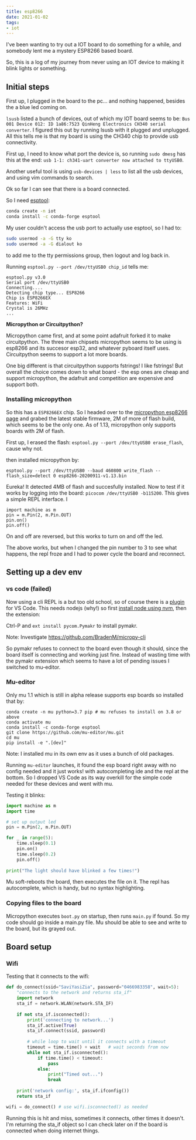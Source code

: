 ```yaml
---
title: esp8266
date: 2021-01-02
tags:
- iot
---
```


I've been wanting to try out a IOT board to do something for a while, and somebody lent me a mystery ESP8266 based board.

So, this is a log of my journey from never using an IOT device to making it blink lights or something.

## Initial steps

First up, I plugged in the board to the pc... and nothing happened, besides the a blue led coming on. 

`lsusb` listed a bunch of devices, out of which my IOT board seems to be: `Bus 001 Device 012: ID 1a86:7523 QinHeng Electronics CH340 serial converter`. I figured this out by running lsusb with it plugged and unplugged. All this tells me is that my board is using the CH340 chip to provide usb connectivity.

First up, I need to know what port the device is, so running `sudo dmesg` has this at the end: `usb 1-1: ch341-uart converter now attached to ttyUSB0`. 

Another useful tool is using `usb-devices | less` to list all the usb devices, and using vim commands to search.

Ok so far I can see that there is a board connected. 

So I need [esptool](https://github.com/espressif/esptool):

```bash
conda create -n iot
conda install -c conda-forge esptool 
```

My user couldn't access the usb port to actually use esptool, so I had to: 

```bash
sudo usermod -a -G tty ko
sudo usermod -a -G dialout ko

```

to add me to the tty permissions group, then logout and log back in.

Running `esptool.py --port /dev/ttyUSB0 chip_id` tells me:

```
esptool.py v3.0
Serial port /dev/ttyUSB0
Connecting....
Detecting chip type... ESP8266
Chip is ESP8266EX
Features: WiFi
Crystal is 26MHz
...
```

**Micropython or Circuitpython?**

Micropython came first, and at some point adafruit forked it to make circuitpython. The three main chipsets micropython seems to be using is esp8266 and its succesor esp32, and whatever pyboard itself uses. Circuitpython seems to support a lot more boards. 

One big different is that circuitpython supports fstrings! I like fstrings! But overall the choice comes down to what board - the esp ones are cheap and support micropython, the adafruit and competition are expensive and support both.

### Installing micropython

So this has a `ESP8266EX` chip. So I headed over to the [micropython esp8266 page](http://micropython.org/download/esp8266/) and grabed the latest stable firmware, 2M of more of flash build, which seems to be the only one. As of 1.13, micropython only supports boards with 2M of flash. 

First up, I erased the flash: `esptool.py --port /dev/ttyUSB0 erase_flash`, cause why not.

then installed micropython by:

`esptool.py --port /dev/ttyUSB0 --baud 460800 write_flash --flash_size=detect 0 esp8266-20200911-v1.13.bin`

Eureka! It detected 4MB of flash and succesfully installed. Now to test if it works by logging into the board: `picocom /dev/ttyUSB0 -b115200`. This gives a simple REPL interface. I 

```
import machine as m
pin = m.Pin(2, m.Pin.OUT)
pin.on()
pin.off()
```

On and off are reversed, but this works to turn on and off the led. 

The above works, but when I changed the pin number to 3 to see what happens, the repl froze and I had to power cycle the board and reconnect.

## Setting up a dev env

### vs code (failed)

Now using a cli REPL is a but too old school, so of course there is a [plugin](https://docs.pycom.io/pymakr/installation/vscode.html) for VS Code. This needs nodejs (why!) so first [install node using nvm](https://github.com/nvm-sh/nvm#installing-and-updating), then the extension:

Ctrl-P and `ext install pycom.Pymakr` to install pymakr.

Note: Investigate https://github.com/BradenM/micropy-cli

So pymakr refuses to connect to the board even though it should, since the board itself is connecting and working just fine. Instead of wasting time with the pymakr extension which seems to have a lot of pending issues I switched to mu-editor. 

### Mu-editor

Only mu 1.1 which is still in alpha release supports esp boards so installed that by:

```
conda create -n mu python=3.7 pip # mu refuses to install on 3.8 or above
conda activate mu
conda install -c conda-forge esptool
git clone https://github.com/mu-editor/mu.git
cd mu
pip install -e ".[dev]"
```

Note: I installed mu in its own env as it uses a bunch of old packages.

Running `mu-editor` launches, it found the esp board right away with no config needed and it just works! with autocompleting ide and the repl at the bottom. So I dropped VS Code as its way overkill for the simple code needed for these devices and went with mu.

Testing it blinks:

```python
import machine as m
import time

# set up output led
pin = m.Pin(2, m.Pin.OUT)

for _ in range(5):
    time.sleep(0.1)
    pin.on()
    time.sleep(0.2)
    pin.off()
    
print("The light should have blinked a few times!")
```

Mu soft-reboots the board, then executes the file on it. The repl has autocomplete, which is handy, but no syntax highlighting.

### Copying files to the board

Micropython executes `boot.py` on startup, then runs `main.py` if found. So my code should go inside a main.py file. Mu should be able to see and write to the board, but its grayed out. 

## Board setup



### Wifi

Testing that it connects to the wifi:

```python
def do_connect(ssid="SaviYasiZia", password="0466983358", wait=5):
    "connects to the network and returns sta_if"
    import network
    sta_if = network.WLAN(network.STA_IF)
    
    if not sta_if.isconnected():
        print('connecting to network...')
        sta_if.active(True)
        sta_if.connect(ssid, password)
        
        # while loop to wait until it connects with a timeout
        timeout = time.time() + wait   # wait seconds from now
        while not sta_if.isconnected():
            if time.time() < timeout:
                pass
            else:
                print("Timed out...")
                break
                
    print('network config:', sta_if.ifconfig())
    return sta_if

wifi = do_connect() # use wifi.isconnected() as needed
```

Running this is hit and miss, sometimes it connects, other times it doesn't. I'm returning the sta_if object so I can check later on if the board is connected when doing internet things.